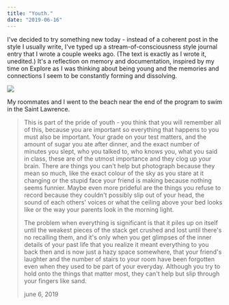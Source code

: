 ```yaml
---
title: "Youth."
date: "2019-06-16"
---
```


I've decided to try something new today - instead of a coherent post in the style I usually write, I've typed up a stream-of-consciousness style journal entry that I wrote a couple weeks ago. (The text is exactly as I wrote it, unedited.) It's a reflection on memory and documentation, inspired by my time on Explore as I was thinking about being young and the memories and connections I seem to be constantly forming and dissolving.

![](images/tpbeach.jpg)

My roommates and I went to the beach near the end of the program to swim in the Saint Lawrence.

> This is part of the pride of youth - you think that you will remember all of this, because you are important so everything that happens to you must also be important. Your grade on your test matters, and the amount of sugar you ate after dinner, and the exact number of minutes you slept, who you talked to, who knows you, what you said in class, these are of the utmost importance and they clog up your brain. There are things you can't help but photograph because they mean so much, like the exact colour of the sky as you stare at it changing or the stupid face your friend is making because nothing seems funnier. Maybe even more prideful are the things you refuse to record because they couldn't possibly slip out of your head, the sound of each others' voices or what the ceiling above your bed looks like or the way your parents look in the morning light.
> 
> The problem when everything is significant is that it piles up on itself until the weakest pieces of the stack get crushed and lost until there's no recalling them, and it's only when you get glimpses of the inner details of your past life that you realize it meant everything to you back then and is now just a hazy space somewhere, that your friend's laughter and the number of stairs to your room have been forgotten even when they used to be part of your everyday. Although you try to hold onto the things that matter most, they can't help but slip through your fingers like sand.
> 
> june 6, 2019
